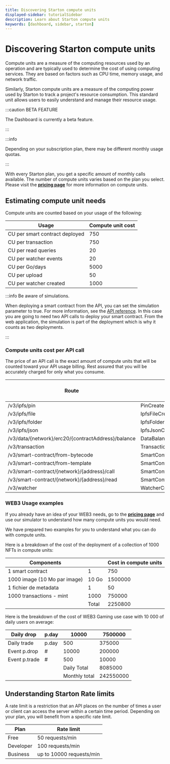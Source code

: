 ```yaml
---
title: Discovering Starton compute units
displayed-sidebar: tutorialSidebar
description: Learn about Starton compute units
keywords: [dashboard, sidebar, starton]
---
```


# Discovering Starton compute units

Compute units are a measure of the computing resources used by an operation and are typically used to determine the cost of using computing services. They are based on factors such as CPU time, memory usage, and network traffic.

Similarly, Starton compute units are a measure of the computing power used by Starton to track a project's resource consumption. This standard unit allows users to easily understand and manage their resource usage.

:::caution BETA FEATURE

The Dashboard is currently a beta feature.

:::


:::info

Depending on your subscription plan, there may be different monthly usage quotas.

:::

With every Starton plan, you get a specific amount of monthly calls available. The number of compute units varies based on the plan you select. Please visit the **[pricing page](https://www.starton.com/)** for more information on compute units.


## Estimating compute unit needs

Compute units are counted based on your usage of the following:

| Usage                          | Compute unit cost |
|--------------------------------|-------------------|
| CU per smart contract deployed | 750               |
| CU per transaction             | 750               |
| CU per read queries            | 20                |
| CU per watcher events          | 20                |
| CU per Go/days                 | 5000              |
| CU per upload                  | 50                |
| CU per watcher created         | 1000              |

:::info Be aware of simulations.

When deploying a smart contract from the API, you can set the simulation parameter to true. For more information, see the [API reference](https://docs.starton.com/intro). In this case you are going to need two API calls to deploy your smart contract. From the web application, the simulation is part of the deployment which is why it counts as two deployments.

:::

### Compute units cost per API call

The price of an API call is the exact amount of compute units that will be counted toward your API usage billing. Rest assured that you will be accurately charged for only what you consume.

| Route  | Operation | Cost in compute units |
| --- | --- | --- |
| /v3/ipfs/pin | PinCreate | 50 |
| /v3/ipfs/file | IpfsFileCreate | 50 |
| /v3/ipfs/folder | IpfsFolderCreate | 50 |
| /v3/ipfs/json | IpfsJsonCreate | 50 |
| /v3/data/{network}/erc20/{contractAddress}/balance | DataBalanceERC20 | 20 |
| /v3/transaction | TransactionCreate | 750 |
| /v3/smart-contract/from-bytecode | SmartContractCreateFromBytecode | 750 |
| /v3/smart-contract/from-template | SmartContractCreateFromTemplate | 750 |
| /v3/smart-contract/{network}/{address}/call | SmartContractCall | 750 |
| /v3/smart-contract/{network}/{address}/read | SmartContractRead | 20 |
| /v3/watcher | WatcherCreateOne | 1000 |

### WEB3 Usage examples 

If you already have an idea of your WEB3 needs, go to the **[pricing page](https://www.starton.com/)** and use our simulator to understand how many compute units you would need.

We have prepared two examples for you to understand what you can do with compute units.

Here is a breakdown of the cost of the deployment of a collection of 1000 NFTs in compute units:

| Components  |  | Cost in compute units |
| --- | --- |-------------------|
| 1 smart contract | 1 | 750               |
| 1000 image (10 Mo par image) | 10 Go | 1500000           |
| 1 fichier de metadata | 1 | 50                |
| 1000 transactions - mint | 1000 | 750000            |
|  | Total | 2250800           |

Here is the breakdown of the cost of WEB3 Gaming use case with 10 000 of daily users on average:

| Daily drop | p.day | 10000 | 7500000 |
| --- | --- | --- | --- |
| Daily trade | p.day | 500 | 375000 |
| Event p.drop | # | 10000 | 200000 |
| Event p.trade | # | 500 | 10000 |
|  |  | Daily Total | 8085000 |
|  |  | Monthly total | 242550000 |


## Understanding Starton Rate limits

A rate limit is a restriction that an API places on the number of times a user or client can access the server within a certain time period. Depending on your plan, you will benefit from a specific rate limit.

| Plan      | Rate limit               |
|-----------|--------------------------|
| Free      | 50 requests/min          |
| Developer | 100 requests/min         |
| Business  | up to 10000 requests/min |

